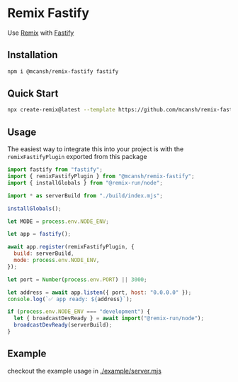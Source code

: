# Remix Fastify

Use [Remix](https://remix.run) with [Fastify](http://fastify.io)

## Installation

```sh
npm i @mcansh/remix-fastify fastify
```

## Quick Start

```sh
npx create-remix@latest --template https://github.com/mcansh/remix-fastify/tree/main/example
```

## Usage

The easiest way to integrate this into your project is with the `remixFastifyPlugin` exported from this package

```js
import fastify from "fastify";
import { remixFastifyPlugin } from "@mcansh/remix-fastify";
import { installGlobals } from "@remix-run/node";

import * as serverBuild from "./build/index.mjs";

installGlobals();

let MODE = process.env.NODE_ENV;

let app = fastify();

await app.register(remixFastifyPlugin, {
  build: serverBuild,
  mode: process.env.NODE_ENV,
});

let port = Number(process.env.PORT) || 3000;

let address = await app.listen({ port, host: "0.0.0.0" });
console.log(`✅ app ready: ${address}`);

if (process.env.NODE_ENV === "development") {
  let { broadcastDevReady } = await import("@remix-run/node");
  broadcastDevReady(serverBuild);
}
```

## Example

checkout the example usage in [./example/server.mjs](./example/server.mjs)
